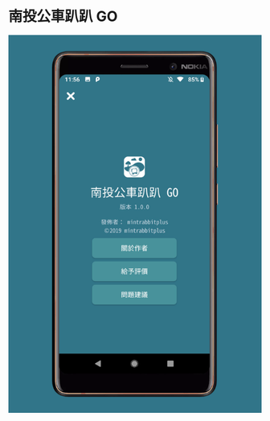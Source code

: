 南投公車趴趴 GO
===============
![image](https://github.com/pmshkung/jhkapp/blob/master/Android/%E5%8D%97%E6%8A%95%E5%85%AC%E8%BB%8A%E8%B6%B4%E8%B6%B4%20GO/P0.png)
